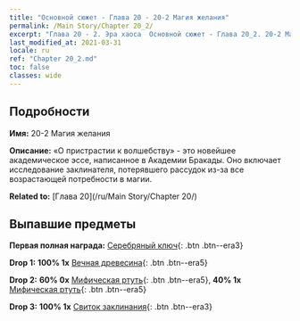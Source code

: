 ```yaml
---
title: "Основной сюжет - Глава 20 - 20-2 Магия желания"
permalink: /Main Story/Chapter 20_2/
excerpt: "Глава 20 - 2. Эра хаоса  Основной сюжет - Глава 20_2. 20-2 Магия желания"
last_modified_at: 2021-03-31
locale: ru
ref: "Chapter 20_2.md"
toc: false
classes: wide
---
```


## Подробности

 **Имя:** 20-2 Магия желания

 **Описание:** «О пристрастии к волшебству» - это новейшее академическое эссе, написанное в Академии Бракады. Оно включает исследование заклинателя, потерявшего рассудок из-за все возрастающей потребности в магии.

 **Related to:** [Глава 20](/ru/Main Story/Chapter 20/)

## Выпавшие предметы

 **Первая полная награда:** [Серебряный ключ](/ru/Items/con_693/){: .btn .btn--era3}

 **Drop 1:** **100% 1x** [Вечная древесина](/ru/Items/mat_69/){: .btn .btn--era5}

 **Drop 2:** **60% 0x** [Мифическая ртуть](/ru/Items/mat_63/){: .btn .btn--era5}, **40% 1x** [Мифическая ртуть](/ru/Items/mat_63/){: .btn .btn--era5}

 **Drop 3:** **100% 1x** [Свиток заклинания](/ru/Items/con_694/){: .btn .btn--era3}

